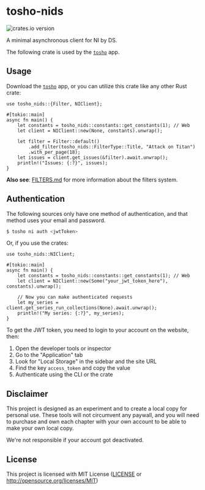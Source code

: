 # tosho-nids

![crates.io version](https://img.shields.io/crates/v/tosho-nids)

A minimal asynchronous client for NI by DS.

The following crate is used by the [`tosho`](https://crates.io/crates/tosho) app.

## Usage

Download the [`tosho`](https://crates.io/crates/tosho) app, or you can utilize this crate like any other Rust crate:

```rust,no_run
use tosho_nids::{Filter, NIClient};

#[tokio::main]
async fn main() {
    let constants = tosho_nids::constants::get_constants(1); // Web
    let client = NIClient::new(None, constants).unwrap();

    let filter = Filter::default()
        .add_filter(tosho_nids::FilterType::Title, "Attack on Titan")
        .with_per_page(18);
    let issues = client.get_issues(&filter).await.unwrap();
    println!("Issues: {:?}", issues);
}
```

**Also see**: [FILTERS.md][filters-example] for more information about the filters system.

## Authentication

The following sources only have one method of authentication, and that method uses your email and password.

```bash
$ tosho ni auth <jwtToken>
```

Or, if you use the crates:

```rust,no_run
use tosho_nids::NIClient;

#[tokio::main]
async fn main() {
    let constants = tosho_nids::constants::get_constants(1); // Web
    let client = NIClient::new(Some("your_jwt_token_here"), constants).unwrap();
    
    // Now you can make authenticated requests
    let my_series = client.get_series_run_collections(None).await.unwrap();
    println!("My series: {:?}", my_series);
}
```

To get the JWT token, you need to login to your account on the website, then:
1. Open the developer tools or inspector
2. Go to the "Application" tab
3. Look for "Local Storage" in the sidebar and the site URL
4. Find the key `access_token` and copy the value
5. Authenticate using the CLI or the crate

## Disclaimer

This project is designed as an experiment and to create a local copy for personal use. These tools will not circumvent any paywall, and you will need to purchase and own each chapter with your own account to be able to make your own local copy.

We're not responsible if your account got deactivated.

## License

This project is licensed with MIT License ([LICENSE](https://github.com/noaione/tosho-mango/blob/master/LICENSE) or <http://opensource.org/licenses/MIT>)

[filters-example]: https://github.com/noaione/tosho-mango/blob/feature/src-nids/tosho_nids/FILTERS.md
